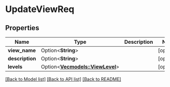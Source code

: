 # UpdateViewReq

## Properties

Name | Type | Description | Notes
------------ | ------------- | ------------- | -------------
**view_name** | Option<**String**> |  | [optional]
**description** | Option<**String**> |  | [optional]
**levels** | Option<[**Vec<models::ViewLevel>**](ViewLevel.md)> |  | [optional]

[[Back to Model list]](../README.md#documentation-for-models) [[Back to API list]](../README.md#documentation-for-api-endpoints) [[Back to README]](../README.md)


